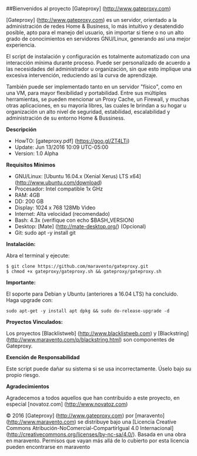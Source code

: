 ##Bienvenidos al proyecto [Gateproxy] (http://www.gateproxy.com)

[Gateproxy] (http://www.gateproxy.com) es un servidor, orientado a la administración de redes Home & Business, lo más intuitivo y desatendido posible, apto para el manejo del usuario, sin importar si tiene o no un alto grado de conocimientos en servidores GNU/Linux, generando así una mejor experiencia.

El script de instalación y configuración es totalmente automatizado con una interacción mínima durante proceso.
Puede ser personalizado de acuerdo a las necesidades del administrador u organización, sin que esto implique una excesiva intervención, reduciendo así la curva de aprendizaje.

También puede ser implementado tanto en un servidor "físico", como en una VM, para mayor flexibilidad y portabilidad.
Entre sus múltiples herramientas, se pueden mencionar un Proxy Cache, un Firewall, y muchas otras aplicaciones, en su mayoría libres, las cuales le brindan a su hogar u organización un alto nivel de seguridad, estabilidad, escalabilidad y administración de su entorno Home & Bussiness.

**Descripción**

- HowTO:        [gateproxy.pdf] (https://goo.gl/ZT4LTi)
- Update:       Jun 13/2016 10:09 UTC-05:00
- Version:      1.0 Alpha

**Requisitos Mínimos**

- GNU/Linux:    [Ubuntu 16.04.x (Xenial Xerus) LTS x64] (http://www.ubuntu.com/download)
- Procesador:   Intel compatible 1x GHz
- RAM:          4GB
- DD:           200 GB
- Display:      1024 x 768 128Mb Video
- Internet:     Alta velocidad (recomendado)
- Bash:         4.3x (verifique con echo $BASH_VERSION)
- Desktop:      [Mate] (http://mate-desktop.org/) (Opcional)
- Git:          sudo apt -y install git

**Instalación:**

Abra el terminal y ejecute:
```
$ git clone https://github.com/maravento/gateproxy.git
$ chmod +x gateproxy/gateproxy.sh && gateproxy/gateproxy.sh
```

**Importante:**

El soporte para Debian y Ubuntu (anteriores a 16.04 LTS) ha concluido. Haga upgrade con:
```
sudo apt-get -y install apt dpkg && sudo do-release-upgrade -d
```

**Proyectos Vinculados:**

Los proyectos [Blacklistweb] (http://www.blacklistweb.com) y [Blackstring] (http://www.maravento.com/p/blackstring.html) son componentes de Gateproxy.

**Exención de Responsabilidad**

Este script puede dañar su sistema si se usa incorrectamente. Úselo bajo su propio riesgo.

**Agradecimientos**

Agradecemos a todos aquellos que han contribuido a este proyecto, en especial [novatoz.com] (http://www.novatoz.com)

© 2016 [Gateproxy] (http://www.gateproxy.com) por [maravento] (http://www.maravento.com) se distribuye bajo una [Licencia Creative Commons Atribución-NoComercial-CompartirIgual 4.0 Internacional] (http://creativecommons.org/licenses/by-nc-sa/4.0/). Basada en una obra en maravento. Permisos que vayan más allá de lo cubierto por esta licencia pueden encontrarse en maravento
